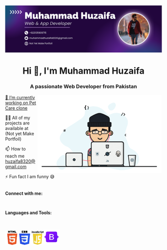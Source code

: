 <a href="#"><img src="img/Linkdin.png" alt=""></a>
<h1 align="center">Hi 👋, I'm Muhammad Huzaifa</h1>
<h3 align="center">A passionate Web Developer from Pakistan</h3>
<a href="#"><img align="right" alt="huzaifa8320" width="400" src="./img/Image.gif"</a>

  
🔭 I’m currently working on [Pet Care clone](https://huzaifa8320.github.io/Pet-Care-Assignment-No-11/)

👨‍💻 All of my projects are available at (Not yet Make Portfoil)

📫 How to reach me huzaifa8320@gmail.com

⚡ Fun fact I am funny 😅
<br><br>
<p><b>Connect with me:</b></p>
<br>
<p><b>Languages and Tools:</b></p>
<br>
<p align="left"><a href="#"><img src="./img/html.png"  width="45" height="45"/></a><a href="#"><img src="img/css.png" width="35" height="45"/></a><a href="#"><img src="img/java.png"  width="45" height="45"/></a><img src="img/Bootstrap logo.png"  width="50" height="50"/></a></p>

